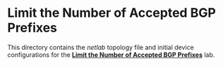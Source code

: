 # Limit the Number of Accepted BGP Prefixes

This directory contains the *netlab* topology file and initial device configurations for the **[Limit the Number of Accepted BGP Prefixes](https://bgplabs.net/basic/b-max-prefix/)** lab.
